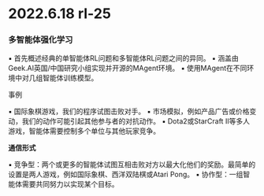 # 2022.6.18 rl-25

### 多智能体强化学习

▪  首先概述经典的单智能体RL问题和多智能体RL问题之间的异同。
▪  涵盖由Geek.AI英国/中国研究小组实现并开源的MAgent环境。
▪  使用MAgent在不同环境中对几组智能体训练模型。

事例

▪  国际象棋游戏，我们的程序试图击败对手。
▪  市场模拟，例如产品广告或价格变动，我们的动作可能引起其他参与者的对抗动作。
▪  Dota2或StarCraft II等多人游戏，智能体需要控制多个单位与其他玩家竞争。

**通信形式**

▪  竞争型：两个或更多的智能体试图互相击败对方以最大化他们的奖励。最简单的设置是两人游戏，例如国际象棋、西洋双陆棋或Atari Pong。
▪  协作型：一组智能体需要共同努力以实现某个目标。

